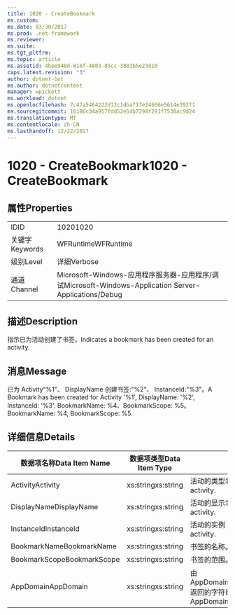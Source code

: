 ```yaml
---
title: 1020 - CreateBookmark
ms.custom: 
ms.date: 03/30/2017
ms.prod: .net-framework
ms.reviewer: 
ms.suite: 
ms.tgt_pltfrm: 
ms.topic: article
ms.assetid: 4bee948d-816f-4803-85cc-3883b5e23d10
caps.latest.revision: "3"
author: dotnet-bot
ms.author: dotnetcontent
manager: wpickett
ms.workload: dotnet
ms.openlocfilehash: 7c47a5464222d12c1dba717e24606e5614e392f1
ms.sourcegitcommit: 16186c34a957fdd52e5db7294f291f7530ac9d24
ms.translationtype: MT
ms.contentlocale: zh-CN
ms.lasthandoff: 12/22/2017
---
```

# <a name="1020---createbookmark"></a><span data-ttu-id="c36ad-102">1020 - CreateBookmark</span><span class="sxs-lookup"><span data-stu-id="c36ad-102">1020 - CreateBookmark</span></span>
## <a name="properties"></a><span data-ttu-id="c36ad-103">属性</span><span class="sxs-lookup"><span data-stu-id="c36ad-103">Properties</span></span>  
  
|||  
|-|-|  
|<span data-ttu-id="c36ad-104">ID</span><span class="sxs-lookup"><span data-stu-id="c36ad-104">ID</span></span>|<span data-ttu-id="c36ad-105">1020</span><span class="sxs-lookup"><span data-stu-id="c36ad-105">1020</span></span>|  
|<span data-ttu-id="c36ad-106">关键字</span><span class="sxs-lookup"><span data-stu-id="c36ad-106">Keywords</span></span>|<span data-ttu-id="c36ad-107">WFRuntime</span><span class="sxs-lookup"><span data-stu-id="c36ad-107">WFRuntime</span></span>|  
|<span data-ttu-id="c36ad-108">级别</span><span class="sxs-lookup"><span data-stu-id="c36ad-108">Level</span></span>|<span data-ttu-id="c36ad-109">详细</span><span class="sxs-lookup"><span data-stu-id="c36ad-109">Verbose</span></span>|  
|<span data-ttu-id="c36ad-110">通道</span><span class="sxs-lookup"><span data-stu-id="c36ad-110">Channel</span></span>|<span data-ttu-id="c36ad-111">Microsoft-Windows-应用程序服务器-应用程序/调试</span><span class="sxs-lookup"><span data-stu-id="c36ad-111">Microsoft-Windows-Application Server-Applications/Debug</span></span>|  
  
## <a name="description"></a><span data-ttu-id="c36ad-112">描述</span><span class="sxs-lookup"><span data-stu-id="c36ad-112">Description</span></span>  
 <span data-ttu-id="c36ad-113">指示已为活动创建了书签。</span><span class="sxs-lookup"><span data-stu-id="c36ad-113">Indicates a bookmark has been created for an activity.</span></span>  
  
## <a name="message"></a><span data-ttu-id="c36ad-114">消息</span><span class="sxs-lookup"><span data-stu-id="c36ad-114">Message</span></span>  
 <span data-ttu-id="c36ad-115">已为 Activity"%1"、 DisplayName 创建书签:"%2"、 InstanceId:"%3"。</span><span class="sxs-lookup"><span data-stu-id="c36ad-115">A Bookmark has been created for Activity '%1', DisplayName: '%2', InstanceId: '%3'.</span></span>  <span data-ttu-id="c36ad-116">BookmarkName: %4、BookmarkScope: %5。</span><span class="sxs-lookup"><span data-stu-id="c36ad-116">BookmarkName: %4, BookmarkScope: %5.</span></span>  
  
## <a name="details"></a><span data-ttu-id="c36ad-117">详细信息</span><span class="sxs-lookup"><span data-stu-id="c36ad-117">Details</span></span>  
  
|<span data-ttu-id="c36ad-118">数据项名称</span><span class="sxs-lookup"><span data-stu-id="c36ad-118">Data Item Name</span></span>|<span data-ttu-id="c36ad-119">数据项类型</span><span class="sxs-lookup"><span data-stu-id="c36ad-119">Data Item Type</span></span>|<span data-ttu-id="c36ad-120">描述</span><span class="sxs-lookup"><span data-stu-id="c36ad-120">Description</span></span>|  
|--------------------|--------------------|-----------------|  
|<span data-ttu-id="c36ad-121">Activity</span><span class="sxs-lookup"><span data-stu-id="c36ad-121">Activity</span></span>|<span data-ttu-id="c36ad-122">xs:string</span><span class="sxs-lookup"><span data-stu-id="c36ad-122">xs:string</span></span>|<span data-ttu-id="c36ad-123">活动的类型名称。</span><span class="sxs-lookup"><span data-stu-id="c36ad-123">The type name of the activity.</span></span>|  
|<span data-ttu-id="c36ad-124">DisplayName</span><span class="sxs-lookup"><span data-stu-id="c36ad-124">DisplayName</span></span>|<span data-ttu-id="c36ad-125">xs:string</span><span class="sxs-lookup"><span data-stu-id="c36ad-125">xs:string</span></span>|<span data-ttu-id="c36ad-126">活动的显示名称。</span><span class="sxs-lookup"><span data-stu-id="c36ad-126">The display name of the activity.</span></span>|  
|<span data-ttu-id="c36ad-127">InstanceId</span><span class="sxs-lookup"><span data-stu-id="c36ad-127">InstanceId</span></span>|<span data-ttu-id="c36ad-128">xs:string</span><span class="sxs-lookup"><span data-stu-id="c36ad-128">xs:string</span></span>|<span data-ttu-id="c36ad-129">活动的实例 ID。</span><span class="sxs-lookup"><span data-stu-id="c36ad-129">The instance id of the activity.</span></span>|  
|<span data-ttu-id="c36ad-130">BookmarkName</span><span class="sxs-lookup"><span data-stu-id="c36ad-130">BookmarkName</span></span>|<span data-ttu-id="c36ad-131">xs:string</span><span class="sxs-lookup"><span data-stu-id="c36ad-131">xs:string</span></span>|<span data-ttu-id="c36ad-132">书签的名称。</span><span class="sxs-lookup"><span data-stu-id="c36ad-132">The name of the bookmark.</span></span>|  
|<span data-ttu-id="c36ad-133">BookmarkScope</span><span class="sxs-lookup"><span data-stu-id="c36ad-133">BookmarkScope</span></span>|<span data-ttu-id="c36ad-134">xs:string</span><span class="sxs-lookup"><span data-stu-id="c36ad-134">xs:string</span></span>|<span data-ttu-id="c36ad-135">书签的范围。</span><span class="sxs-lookup"><span data-stu-id="c36ad-135">The scope of the bookmark.</span></span>|  
|<span data-ttu-id="c36ad-136">AppDomain</span><span class="sxs-lookup"><span data-stu-id="c36ad-136">AppDomain</span></span>|<span data-ttu-id="c36ad-137">xs:string</span><span class="sxs-lookup"><span data-stu-id="c36ad-137">xs:string</span></span>|<span data-ttu-id="c36ad-138">由 AppDomain.CurrentDomain.FriendlyName 返回的字符串。</span><span class="sxs-lookup"><span data-stu-id="c36ad-138">The string returned by AppDomain.CurrentDomain.FriendlyName.</span></span>|
